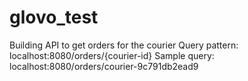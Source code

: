 # glovo_test
Building API to get orders for the courier
Query pattern: localhost:8080/orders/{courier-id}
Sample query: localhost:8080/orders/courier-9c791db2ead9
